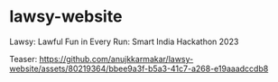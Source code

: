 # lawsy-website
Lawsy: Lawful Fun in Every Run: Smart India Hackathon 2023

Teaser:
https://github.com/anujkkarmakar/lawsy-website/assets/80219364/bbee9a3f-b5a3-41c7-a268-e19aaadccdb8
